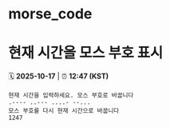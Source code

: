 # morse_code
# 현재 시간을 모스 부호 표시
<!-- MORSE_TIME_START -->
🗓️ **2025-10-17** | ⏰ **12:47 (KST)**

```
현재 시간을 입력하세요. 모스 부호로 바꿉니다
.---- ..--- ....- --...
모스 부호를 다시 현재 시간으로 바꿉니다
1247
```
<!-- MORSE_TIME_END -->
